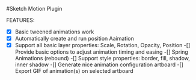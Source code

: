 #Sketch Motion Plugin

FEATURES:
-[X] Basic tweened animations work
-[X] Automatically create and run position Aaimation 
-[X] Support all basic layer properties: Scale, Rotation, Opacity, Position
-[] Provide basic options to adjust animation timing and easing
-[] Spring Animations (rebound)
-[] Support style properties: border, fill, shadow, inner shadow
-[] Generate nice animation configuration artboard
-[] Export GIF of animation(s) on selected artboard
